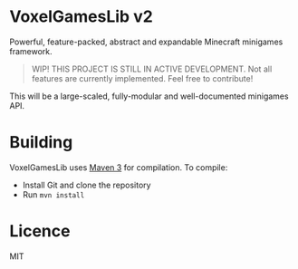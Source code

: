 # VoxelGamesLib v2

Powerful, feature-packed, abstract and expandable Minecraft minigames framework.

> WIP! THIS PROJECT IS STILL IN ACTIVE DEVELOPMENT. Not all features are currently implemented. Feel free to contribute!

This will be a large-scaled, fully-modular and well-documented minigames API.

# Building

VoxelGamesLib uses [Maven 3](http://maven.apache.org/) for compilation. To compile:

* Install Git and clone the repository
* Run `mvn install`

# Licence

MIT